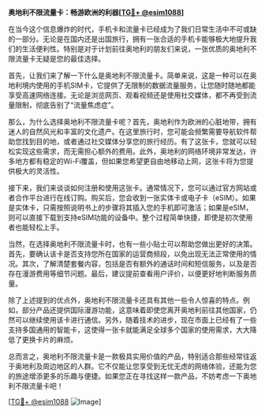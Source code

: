 **奥地利不限流量卡：畅游欧洲的利器[[TG💪+ @esim1088](https://t.me/s/esim1088)]**

在当今这个信息爆炸的时代，手机卡和流量卡已经成为了我们日常生活中不可或缺的一部分。无论是在国内还是出国旅行，拥有一张合适的手机卡能够极大地提升我们的生活便利性。特别是对于计划前往奥地利的朋友们来说，一张优质的奥地利不限流量卡无疑是您的最佳选择。

首先，让我们来了解一下什么是奥地利不限流量卡。简单来说，这是一种可以在奥地利境内使用的手机SIM卡，它提供了无限制的数据流量服务，让您随时随地都能享受高速网络连接。无论是浏览网页、观看视频还是使用社交媒体，都不再受到流量限制，彻底告别了“流量焦虑症”。

那么，为什么选择奥地利不限流量卡呢？首先，奥地利作为欧洲的心脏地带，拥有迷人的自然风光和丰富的文化遗产。在这里旅行时，您可能会频繁需要导航软件帮助您找到目的地，或者通过社交媒体分享您的旅行经历。有了这张卡，您就可以轻松实现这些需求，而无需担心额外的费用。此外，奥地利的网络环境非常发达，许多地方都有稳定的Wi-Fi覆盖，但如果您希望更自由地移动上网，这张卡将为您提供极大的灵活性。

接下来，我们来谈谈如何注册和使用这张卡。通常情况下，您可以通过官方网站或者合作平台进行在线订购。购买后，您会收到一张实体卡或电子卡（eSIM）。如果是实体卡，只需按照说明书上的步骤将其插入您的手机即可激活；如果是eSIM，则可以直接下载到支持eSIM功能的设备中。整个过程简单快捷，即使是初次使用者也能轻松上手。

当然，在选择奥地利不限流量卡时，也有一些小贴士可以帮助您做出更好的决策。首先，要确认该卡是否支持您所在国家的运营商频段，以免出现无法正常使用的情况。其次，了解清楚套餐内容，包括是否有额外的通话时间和短信服务，以及是否存在漫游费用等细节问题。最后，建议提前查看用户评价，以便更好地判断服务质量。

除了上述提到的优点外，奥地利不限流量卡还具有其他一些令人惊喜的特点。例如，部分产品还提供国际漫游功能，这意味着即使您离开奥地利前往其他国家，仍然可以继续使用该卡进行通信。另外，随着技术的进步，现在市面上已经有了一些支持多国通用的智能卡，这使得一张卡就能满足全球多个国家的使用需求，大大降低了更换卡片的麻烦。

总而言之，奥地利不限流量卡是一款极具实用价值的产品，特别适合那些经常往返于奥地利及周边地区的人群。它不仅能让您享受到无忧无虑的网络体验，还能为您的旅途增添更多的乐趣与便捷。如果您正在寻找这样一款产品，不妨考虑一下奥地利不限流量卡吧！

[[TG💪+ @esim1088](https://t.me/s/esim1088) ![Image](https://i.postimg.cc/4NQfJmqS/Snipaste-2025-05-13-00-14-12.png)]